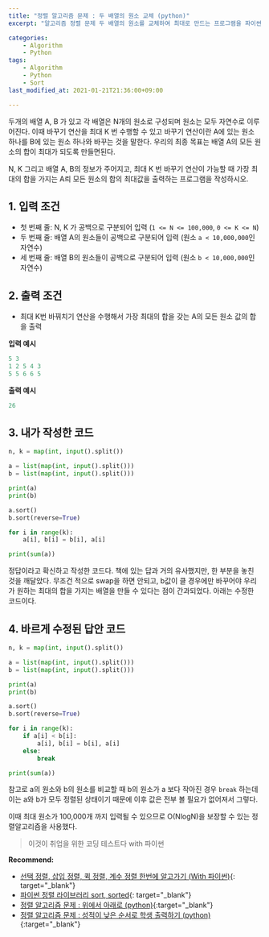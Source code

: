 ```yaml
---
title: "정렬 알고리즘 문제 : 두 배열의 원소 교체 (python)"
excerpt: "알고리즘 정렬 문제 두 배열의 원소를 교체하여 최대로 만드는 프로그램을 파이썬으로 작성해본다."

categories:
    - Algorithm
    - Python
tags:
    - Algorithm
    - Python
    - Sort
last_modified_at: 2021-01-21T21:36:00+09:00

---
```


두개의 배열 A, B 가 있고 각 배열은 N개의 원소로 구성되며 원소는 모두 자연수로 이루어진다. 이때 바꾸기 연산을 최대 K 번 수행할 수 있고 바꾸기 연산이란 A에 있는 원소 하나를 B에 있는 원소 하나와 바꾸는 것을 말한다. 우리의 최종 목표는 배열 A의 모든 원소의 합이 최대가 되도록 만들면된다.

N, K 그리고 배열 A, B의 정보가 주어지고, 최대 K 번 바꾸기 연산이 가능할 때 가장 최대의 합을 가지는 A릐 모든 원소의 합의 최대값을 출력하는 프로그램을 작성하시오.

## 1. 입력 조건
- 첫 번째 줄: N, K 가 공백으로 구분되어 입력 (`1 <= N <= 100,000`, `0 <= K <= N`)
- 두 번째 줄: 배열 A의 원소들이 공백으로 구분되어 입력 (원소 `a < 10,000,000`인 자연수)
- 세 번째 줄: 배열 B의 원소들이 공백으로 구분되어 입력 (원소 `b < 10,000,000`인 자연수)


## 2. 출력 조건
- 최대 K번 바꿔치기 연산을 수행해서 가장 최대의 합을 갖는 A의 모든 원소 값의 합을 출력


**입력 예시**
```python
5 3
1 2 5 4 3
5 5 6 6 5
```

**출력 예시**
```python
26
```

## 3. 내가 작성한 코드

```python
n, k = map(int, input().split())

a = list(map(int, input().split()))
b = list(map(int, input().split()))

print(a)
print(b)

a.sort()
b.sort(reverse=True)

for i in range(k):
    a[i], b[i] = b[i], a[i]

print(sum(a))

```

정답이라고 확신하고 작성한 코드다. 책에 있는 답과 거의 유사했지만, 한 부분을 놓친 것을 깨달았다. 무조건 적으로 swap을 하면 안되고, b값이 클 경우에만 바꾸어야 우리가 원하는 최대의 합을 가지는 배열을 만들 수 있다는 점이 간과되었다. 아래는 수정한 코드이다.

## 4. 바르게 수정된 답안 코드

```python
n, k = map(int, input().split())

a = list(map(int, input().split()))
b = list(map(int, input().split()))

print(a)
print(b)

a.sort()
b.sort(reverse=True)

for i in range(k):
    if a[i] < b[i]:
        a[i], b[i] = b[i], a[i]
    else:
        break

print(sum(a))
```

참고로 a의 원소와 b의 원소를 비교할 때 b의 원소가 a 보다 작아진 경우 `break` 하는데 이는 a와 b가 모두 정렬된 상태이기 때문에 이후 값은 전부 볼 필요가 없어져서 그렇다.

이때 최대 원소가 100,000개 까지 입력될 수 있으므로 O(NlogN)을 보장할 수 있는 정렬알고리즘을 사용했다.

> 이것이 취업을 위한 코딩 테스트다 with 파이썬

**Recommend:**  
- [선택 정렬, 삽입 정렬, 퀵 정렬, 계수 정렬 한번에 알고가기 (With 파이썬)]({{site.url}}/algorithm/python/Sort-algorithm/){: target="_blank"}
- [파이썬 정렬 라이브러리 sort, sorted]({{site.url}}/python/algorithm/python-sort-sorted-example/){: target="_blank"}
- [정렬 알고리즘 문제 : 위에서 아래로 (python)]({{site.url}}/algorithm/python/up-down/){:target="_blank"}
- [정렬 알고리즘 문제 : 성적이 낮은 순서로 학생 출력하기 (python)]({{site.url}}/algorithm/python/score-sort/){:target="_blank"}